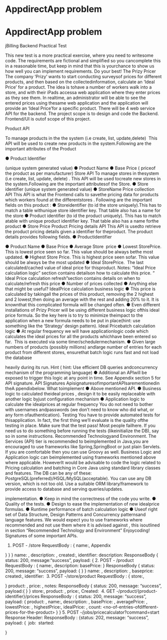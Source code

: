 # AppdirectApp problem 

# AppdirectApp problem 

jBilling​ ​Backend​ ​Practical​ ​Test

This​ ​new​ ​test​ ​is​ ​a​ ​more​ ​practical​ ​exercise,​ ​where​ ​you​ ​need​ ​to​ ​write​ ​some​ ​code.​ 
​The requirements​ ​are​ ​fictional​ ​and​ ​simplified​ ​so​ ​you​ ​can​ ​complete​ ​this​ ​in​ ​a​ ​reasonable​ ​time,​ ​but keep​ ​in​ ​mind​ ​that​ ​​this​ ​is​ ​your​ ​chance​ ​to​ ​show​ ​us​​ ​how​ ​well​ ​you​ ​can​ ​implement​ ​requirements. Do​ ​your​ ​best!
The​ ​Prizy​ ​Pricer
The​ ​company​ ​‘Prizy’​ ​wants​ ​to​ ​start​ ​conducting​ ​surveys​ ​of​ ​prices​ ​for​ ​different​ ​products,​ ​and​ ​then
based​ ​on​ ​the​ ​collected​ ​information,​ ​calculate​ ​an​ ​‘Ideal​ ​Price’​ ​for​ ​a​ ​product.
The​ ​idea​ ​is​ ​to​ ​have​ ​a​ ​number​ ​of​ ​workers​ ​walk​ ​into​ ​a​ ​store,​ ​and​ ​with​ ​their​ ​iPads​ ​access​ ​a​ ​web application​ ​where​ ​they​ ​enter​ ​prices​ ​as​ ​they​ ​see​ ​them.​ ​In​ ​real​ ​time,​ ​an​ ​administrator​ ​will​ ​be​ ​able to​ ​see​ ​the​ ​entered​ ​prices​ ​using​ ​the​ ​same​ ​web​ ​application​ ​and​ ​the​ ​application​ ​will​ ​provide​ ​an ‘Ideal​ ​Price’​ ​for​ ​a​ ​specific​ ​product.
There​ ​will​ ​be​ ​4​ ​web​ ​service​ ​API​ ​for​ ​the​ ​backend.
The​ ​project​ ​scope​ ​is​ ​to​ ​design​ ​and​ ​code​ ​the​ ​Backend.​​ ​​Frontend/UI​ ​is​ ​out​ ​of​ ​scope​ ​of​ ​this
project.

Product​ ​API

To​ ​manage​ ​products​ ​in​ ​the​ ​the​ ​system​ ​(i.e​ ​create,​ ​list,​ ​update,​ ​delete)​ ​​ ​This​ ​API​ ​will​ ​be​ ​used​ ​to create​ ​new​ ​products​ ​in​ ​the​ ​system.​ ​Following​ ​are​ ​the​ ​important​ ​attributes​ ​of​ ​the​ ​Product

● Product​ ​Identifier​

​(unique​ ​system​ ​generated​ ​value)
● Product​ ​Name
● Base​ ​Price​ ​(​ ​price​ ​of​ ​the​ ​product​ ​as​ ​per​ ​manufacturer)
Store​ ​API
To​ ​manage​ ​stores​ ​in​ ​the​ ​system​ ​(i.e​ ​create,​ ​list,​ ​update,​ ​delete)​ ​.​ ​This​ ​API​ ​will​ ​be​ ​used​ ​to​ ​create new​ ​stores​ ​in​ ​the​ ​system.Following​ ​are​ ​the​ ​important​ ​attributes​ ​of​ ​the​ ​Store.
● Store​ ​identifier​ ​(unique​ ​system​ ​generated​ ​value)
● Store​ ​Name
Price​ ​collection​ ​API
This​ ​API​ ​is​ ​what​ ​the​ ​Frontend​ ​calls​ ​to​ ​save​ ​the​ ​pricing​ ​data​ ​for​ ​products​ ​which​ ​workers​ ​found​ ​at the​ ​different​ ​stores​ ​.​ ​Following​ ​are​ ​the​ ​important​ ​fields​ ​on​ ​this​ ​product​ ​:
 ● Store​ ​identifier​ ​(to​ ​id​ ​the​ ​store​ ​uniquely).This​ ​has​ ​to​ ​match​ ​a​ ​table​ ​with​ ​unique​ ​store identifier​ ​key.​ ​That​ ​table​ ​also​ ​has​ ​a​ ​name​ ​for​ ​the​ ​store
● Product​ ​identifier​ ​(to​ ​id​ ​the​ ​product​ ​uniquely).​ ​This​ ​has​ ​to​ ​match​ ​a​ ​table​ ​with​ ​unique product​ ​identifier​ ​key.​ ​That​ ​table​ ​also​ ​has​ ​a​ ​name​ ​for​ ​the​ ​product
● Store​ ​Price
Product​ ​Pricing​ ​details​ ​API
This​ ​API​ ​is​ ​used​ ​to​ ​retrieve​ ​the​ ​product​ ​pricing​ ​details​ ​given​ ​a​ ​identifier​ ​for​ ​the​ ​product.​ ​The product​ ​details​ ​provides​ ​following​ ​fields.
● Product​ ​identifier

● Product​ ​Name
● Base​ ​Price
● Average​ ​Store​ ​​ ​price
● Lowest​ ​Store​ ​Price.​ ​This​ ​is​ ​lowest​ ​price​ ​seen​ ​so​ ​far.​ ​This​ ​value​ ​should​ ​be​ ​always​ ​be​ ​the
most​ ​updated.
● Highest​ ​Store​ ​Price.​ ​This​ ​is​ ​highest​ ​price​ ​seen​ ​so​ ​far.​ ​This​ ​value​ ​should​ ​be​ ​always​ ​be
the​ ​most​ ​updated
● Ideal​ ​Store​ ​Price.​ ​​ ​The​ ​last​ ​calculated/cached​ ​value​ ​of​ ​ideal​ ​price​ ​for​ ​this​ ​product.
Notes:
“​Ideal​ ​Price​ ​calculation​ ​logic​”​ ​section​ ​contains​ ​details​ ​on​ ​​how​​ ​to​ ​calculate​ ​this​ ​price. “​Ideal​ ​Price​ ​calculation​ ​refresh​”​ ​section​ ​contains​ ​details​ ​on​ ​​when​​ ​to​ ​calculate/refresh​ ​this price
● Number​ ​of​ ​prices​ ​collected
● Anything​ ​else​ ​that​ ​might​ ​be​ ​useful?
Ideal​ ​Price​ ​calculation​ ​business​ ​logic
● This​ ​price​ ​is​ ​calculated​ ​by​ ​taking​ ​all​ ​the​ ​prices​ ​of​ ​this​ ​product,​ ​removing​ ​the​ ​2​ ​highest and​ ​2​ ​lowest,​ ​then​ ​doing​ ​an​ ​average​ ​with​ ​the​ ​rest​ ​and​ ​adding​ ​20%​ ​to​ ​it.​ ​It​ ​is​ ​known​ ​that this​ ​complicated​ ​formula​ ​​will​ ​be​ ​changed​ ​often.​
● Even​ ​different​ ​installations​ ​of​ ​Prizy​ ​Pricer​ ​will​ ​be​ ​using​ ​different​ ​business​ ​logic​ ​of​ ​this ideal​ ​price​ ​formula.​ ​So​ ​the​ ​key​ ​here​ ​is​ ​to​ ​try​ ​to​ ​minimize​ ​the​ ​impact​ ​to​ ​the​ ​application when​ ​a​ ​new​ ​formula​ ​needs​ ​to​ ​be​ ​put​ ​in​ ​place​ ​(hint:​ ​use​ ​something​ ​like​ ​the​ ​‘Strategy’ design​ ​pattern).
Ideal​ ​Price​ ​batch​ ​calculation​ ​logic
● At​ ​regular​ ​frequency​ ​​we​ ​will​ ​have​ ​application​ ​logic​ ​code​ ​which​ ​calculates​ ​the​ ​ideal prices​ ​for​ ​all​ ​the​ ​products​ ​which​ ​have​ ​been​ ​entered​ ​so​ ​far.​ ​​ ​This​ ​is​ ​executed​ ​via​ ​some timer/scheduler​ ​mechanism.
● Given​ ​large​ ​numbers​ ​of​ ​products​ ​(possibly​ ​millions)​ ​and​ ​large​ ​number​ ​of​ ​entries​ ​for​ ​each product​ ​from​ ​different​ ​stores,​ ​ensure​ ​that​ ​batch​ ​logic​ ​runs​ ​fast​ ​and​ ​not​ ​load​ ​the​ ​database

 heavily​ ​during​ ​its​ ​run.​ ​Hint​ ​(​ ​hint:​ ​Use​ ​efficient​ ​DB​ ​queries​ ​and​ ​concurrency​ ​mechanism
of​ ​the​ ​programming​ ​language)
● Additional​ ​an​ ​API​ ​will​ ​be​ ​exposed​ ​to​ ​trigger​ ​this​ ​logic​ ​at​ ​any​ ​point​ ​in​ ​time.​ ​See​ ​Appendix
section​ ​5​ ​for​ ​API​ ​signature. API​ ​Signatures
Api​​signatures​​of​​important​​APIs​​are​​mentioned​​in​​the​A​​ ppendix​​​below. What​ ​to​ ​implement
● Above​ ​mentioned​ ​API.
● Business​ ​logic​ ​to​ ​calculated​ ​the​ ​ideal​ ​prices​ ​,​ ​design​ ​it​ ​to​ ​be​ ​easily​ ​replaceable​ ​with
another​ ​logic​ ​by​ ​just​ ​configuration​ ​mechanism
● Application​ ​logic​ ​to​ ​calculate​ ​the​ ​ideal​ ​prices​ ​at​ ​regular​ ​frequency
You​ ​do​ ​not​ ​need​ ​to​ ​bother​ ​with​ ​usernames​ ​and​ ​passwords​ ​(we​ ​don’t​ ​need​ ​to​ ​know​ ​who​ ​did what,​ ​or​ ​any​ ​form​ ​of​ ​authentication).
Testing
You​ ​have​ ​to​ ​provide​ ​automated​ ​tests​ ​for​ ​this​ ​application.​ ​In​ ​fact,​ ​the​ ​first​ ​thing​ ​we’ll​ ​evaluate​ ​is the​ ​quality​ ​of​ ​the​ ​testing​ ​in​ ​place.​ ​Make​ ​sure​ ​that​ ​the​ ​test​ ​pass!​ ​Most​ ​people​ ​fail​ ​here.​ ​If​ ​you need​ ​us​ ​to​ ​do​ ​something​ ​before​ ​running​ ​the​ ​tests​ ​(like​ ​initialize​ ​the​ ​DB),​ ​say​ ​so​ ​in​ ​some instructions.
Recommended​ ​Technology​ ​and​ ​Environment.
The​ ​Services​ ​(API)​ ​tier​ ​is​ ​recommended​ ​to​ ​be​ ​implemented​ ​in​ ​Java,you​ ​are​ ​encouraged​ ​to​ ​use frameworks​ ​like​ ​Spring,​ ​SpringBoot​ ​or​ ​just​ ​plain​ ​Servlets.​ ​If​ ​you​ ​are​ ​comfortable​ ​then​ ​you​ ​can use​ ​Groovy​ ​as​ ​well.
Business​ ​Logic​ ​and​ ​Application​ ​logic​ ​can​ ​be​ ​implemented​ ​using​ ​frameworks​ ​mentioned​ ​above where​ ​applicable.​ ​However​ ​It​ ​would​ ​be​ ​advisable​ ​to​ ​code​ ​the​ ​logic​ ​related​ ​to​ ​Pricing​ ​calculation and​ ​batching​ ​in​ ​Core​ ​Java​ ​using​ ​standard​ ​library​ ​classes​ ​and​ ​features.
The​ ​DB​ ​can​ ​be​ ​any​ ​of​ ​these:​ ​PostgreSQL(preferred)/HSQL/MySQL(acceptable).​ ​You​ ​can​ ​use any​ ​DB​ ​version,​ ​which​ ​is​ ​not​ ​too​ ​old.​ ​Use​ ​a​ ​suitable​ ​ORM​ ​library/framework​ ​to​ ​provide​ ​access​ ​to database​ ​and​ ​serving​ ​queries/updates.
 

implementation.
● Keep in​ ​mind​ ​the​ ​correctness​ ​of​ ​the​ ​code​ ​you​ ​write.
● Quality​ ​of​ ​the​ ​tests.
● Design​ ​to​ ​ease​ ​the​ ​implementation​ ​of​ ​new​ ​ideal​ ​price​ ​formulas.
● Runtime​ ​performance​ ​of​ ​batch​ ​calculation​ ​logic
● Use​ ​of​ ​right​ ​set​ ​of​ ​Data​ ​Structure,​ ​Design​ ​Patterns​ ​and​ ​Concurrency​ ​patterns​ ​and
language​ ​features.
We​ ​would​ ​expect​ ​you​ ​to​ ​use​ ​frameworks​ ​where​ ​recommended​ ​and​ ​not​ ​use​ ​them​ ​where​ ​it​ ​is
advised​ ​against​ ​,​ ​this​ ​is​ ​outlined​ ​in​ ​section​ ​“​Recommended​ ​Technology​ ​and​ ​Environment​” Enjoy​ ​coding!
  Signatures​ ​of​ ​some​ ​important​ ​APIs.
1. POST​ ​-​ ​/store RequestBody​ ​: {
name:<name>,
Appendix

 }
} }
name:​ ​<name>,
description:​ ​<description>, created:​ ​<created-date>, identifier:​ ​<unique-store-identifier>
description:<description>
ResponseBody
{
status:​ ​200,
message:​ ​“success”, payload:​ ​{
2.​ ​POST​ ​-​ ​/product RequestBody​ ​: {
name:<name>, description:<description> basePrice:<base-price>
}
ResponseBody
{
status:​ ​200,
message:​ ​“success”, payload:​ ​{
} }
name:​ ​<name>,
description:​ ​<description>, baseprice:​ ​<base-price>
created:​ ​<created-date>,
identifier:​ ​<unique-product-identifier>
3. POST​ ​-​ ​/store/product
RequestBody​ ​: {
store:<store-identifier>,

 }
product:​ ​<product-identifier>, price:​ ​<product-price>, notes:​ ​<product-notes>
ResponseBody
{
status:​ ​200,
message:​ ​“success”, payload:​ ​{
} }
store:<store-identifier>, product:​ ​<product-identifier>, price:​ ​<product-price>, Created:​ ​<created-date>
4. GET​ ​-​ ​/product/{product-identifier}/prices ResponseBody​ ​:
{
​status:​ ​200, message:​ ​“success”, payload:​ ​{
product:​ ​<product-identifier>,
name:​ ​<name>,
description:​ ​<description>,
basePrice:​ ​<base-price>,
averagePrice:​ ​<avg-price>,
lowestPrice:​ ​<lowest-price>,
highestPrice:​ ​<highest-price>,
idealPrice:​ ​<ideal-price>,
count:​ ​<no-of-entries-of​ ​different-prices-for-the-product> }
}
5. POST​ ​-​ ​/jobs/pricecalculator?command=start Response​ ​Header:
ResponseBody​ ​:
{
​status:​ ​202, message:​ ​“success”, payload:​ ​{
​ ​job:​ ​<job-name> started:​ ​<started-date>

}

